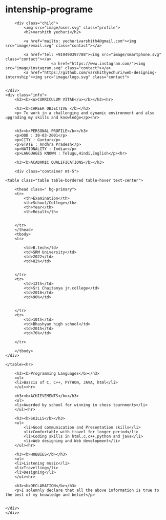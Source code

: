 # intenship-programe
<html lang="en">
<head>
	<title>::My Assignment Profile::</title>
	<link rel="stylesheet" type="text/css" href="css/style.css">
	<meta name="viewport" content="width=device-width,initial-scale=1.0" />
	<link rel="stylesheet" type="text/css" href="css/bootstrap.min.css">
	<script type="text/javascript" src="js/bootstrap.min.js"></script>
	<style>
		.child{
	width: 20%;
	border: 3px solid #aaa;
	padding: 2%;
	margin: 3%;
	height: 10%;
	/margin-bottom: 1%;/
	text-align: center;
	box-shadow: 0px 8px 8px -8px #000;
	border-radius: 10%;
	background-color: #d1f2eb  ;

}
.profile{
	width: 100px;
	border: 0px solid #ddd;
	padding: 2%;
	margin: 2%;
	box-shadow: 0px 8px 8px -8px #000;
	border-radius: 70%;

}
.table{
	border: 3px solid black;
}

.contact{
	width: 30px;
	
}
.one{
	border: 2px solid #aaa;
}
.two{
	border: 2px solid #aaa;
}
.three{
	border: 2px solid #aaa;
}
.four{
	border: 2px solid #aaa;
}

.main{
	width: 120%;
	display: flex;
	flex-direction: row;
	flex-wrap: wrap;
	justify-content: space-around;

}
.info{
	width: 60%;
	padding: 4%;
	margin: 6%;
	border: 2px solid #000;
	box-shadow: 0px 8px 8px -8px #000;
	
}
.info h2{
	font-size: 30px;
	text-align: center;
}
.info h3{
	font-size: 20px;
}
.info li{
	font-size: 18px;
}
.info p{
	font-size: 18px;
}

	
	
	
}
@media only screen and (min-width: 768px) and (max-width: 1023px){
	.child{
		width: 48%;
		

	}
	.child h2{
		color: #333cff;
	}
}
	</style>
</head>
<body>
	<div class="main">
	
		<div class="child">
			<img src="image/user.svg" class="profile">
			<h2>varshith yechuri</h2>
			
			<a href="mailto: yechurivarshith4@gmail.com"><img src="image/email.svg" class="contact"></a>

			<a href="tel: +919490397788"><img src="image/smartphone.svg" class="contact"></a>
                        <a href="https://www.instagram.com/"><img src="image/instagram.svg" class="contact"></a>
			<a href="https://github.com/varshithyechuri/web-designing-internship"><img src="image/logo.svg" class="contact">

		
	</div>
	<div class="info">
		<h2><b><u>CURRICULUM VITAE</u></b></h2><hr>
		
		<h3><b>CAREER OBJECTIVE </b></h3>
		<p> To work in a challenging and dynamic environment and also upgrading my skills and knowledge</p><hr>
		
		
		<h3><b>PERSONAL PROFILE</b></h3>
	    <p>DOB : 30-03-2001</p>
	    <p>CITY : Guntur</p>
	    <p>STATE : Andhra Pradesh</p>
	    <p>NATIONALITY : Indian</p>
	    <p>LANGUAGES KNOWN : Telugu,Hindi,English</p><hr>

	    <h3><b>ACADAMIC QUALIFICATIONS</b></h3>

	    <div class="container mt-5">
		
	<table class="table table-bordered table-hover text-center">
		
		<thead class=" bg-primary">
		<tr>
			<th>Examination</th>
			<th>School/College</th>
			<th>Year</th>
			<th>Result</th>
	
			
		</tr>
	    </thead>
	    <tbody>
		<tr>
			
			<td>B.tech</td>
			<td>SRM University</td>
			<td>2022</td>
			<td>82%</td>
			

		</tr>
		<tr>
			<td>12th</td>
			<td>Sri Chaitanya jr.college</td>
			<td>2016</td>
			<td>90%</td>
		

		</tr>
		<tr>
			<td>10th</td>
			<td>Bhashyam high school</td>
			<td>2015</td>
			<td>76%</td>

		</tr>
		
	    </tbody> 
	</div>
	   
	</table><hr>
   
</div>

	    <h3><b>Programming Languages</b></h3>
	    <ul>
	    <li>Bascis of C, C++, PYTHON, JAVA, html</li>
	    </ul><hr>

	    <h3><b>ACHIEVEMENTS</b></h3>
	    <ul>
	    <li>Awarded by school for winning in chess tournments</li>
	    </ul><hr>

	    <h3><b>SKILLS</b></h3>
	    <ul>
	    	<li>Good communication and Presentation skills</li>
	    	<li>Comfortable with travel for longer period</li>
	    	<li>Coding skills in html,c,c++,python and java</li>
	    	<li>Web designing and Web development</li>
	    </ul><hr>

	    <h3><b>HOBBIES</b></h3>
	    <ul>
	    <li>Listening music</li>
	    <li>Travelling</li>
	    <li>Designing</li>
	    </ul><hr>

	    <h3><b>DECLARATION</b></h3>
	    <p>I solemnly declare that all the above information is true to the best of my knowledge and belief</p>

	    
	</div>
    </div>
</body>
</html>

